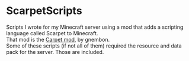 # ScarpetScripts
Scripts I wrote for my Minecraft server using a mod that adds a scripting language called Scarpet to Minecraft.  
That mod is the [Carpet mod](https://github.com/gnembon/fabric-carpet), by gnembon.  
Some of these scripts (if not all of them) required the resource and data pack for the server. Those are included.
